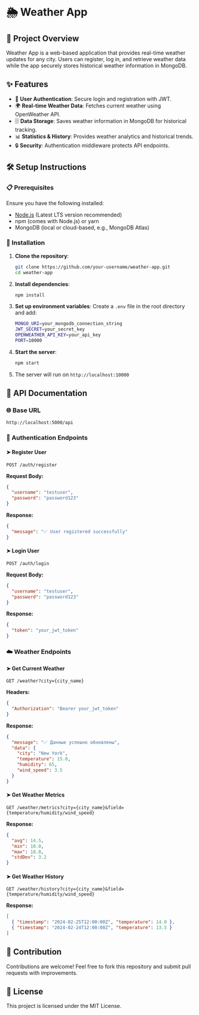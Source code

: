 # 🌦️ Weather App

## 📌 Project Overview
Weather App is a web-based application that provides real-time weather updates for any city. Users can register, log in, and retrieve weather data while the app securely stores historical weather information in MongoDB.

## ✨ Features
- 🔑 **User Authentication**: Secure login and registration with JWT.
- 🌍 **Real-time Weather Data**: Fetches current weather using OpenWeather API.
- 🗄️ **Data Storage**: Saves weather information in MongoDB for historical tracking.
- 📊 **Statistics & History**: Provides weather analytics and historical trends.
- 🔒 **Security**: Authentication middleware protects API endpoints.

## 🛠️ Setup Instructions

### 📋 Prerequisites
Ensure you have the following installed:
- [Node.js](https://nodejs.org/) (Latest LTS version recommended)
- npm (comes with Node.js) or yarn
- MongoDB (local or cloud-based, e.g., MongoDB Atlas)

### 🚀 Installation
1. **Clone the repository**:
   ```sh
   git clone https://github.com/your-username/weather-app.git
   cd weather-app
   ```
2. **Install dependencies**:
   ```sh
   npm install
   ```
3. **Set up environment variables**:
   Create a `.env` file in the root directory and add:
   ```sh
   MONGO_URI=your_mongodb_connection_string
   JWT_SECRET=your_secret_key
   OPENWEATHER_API_KEY=your_api_key
   PORT=10000
   ```
4. **Start the server**:
   ```sh
   npm start
   ```
5. The server will run on `http://localhost:10000`

## 📡 API Documentation
### 🌐 Base URL
```
http://localhost:5000/api
```

### 🔑 Authentication Endpoints
#### ➤ Register User
```http
POST /auth/register
```
**Request Body:**
```json
{
  "username": "testuser",
  "password": "password123"
}
```
**Response:**
```json
{
  "message": "✅ User registered successfully"
}
```

#### ➤ Login User
```http
POST /auth/login
```
**Request Body:**
```json
{
  "username": "testuser",
  "password": "password123"
}
```
**Response:**
```json
{
  "token": "your_jwt_token"
}
```

### ☁️ Weather Endpoints
#### ➤ Get Current Weather
```http
GET /weather?city={city_name}
```
**Headers:**
```json
{
  "Authorization": "Bearer your_jwt_token"
}
```
**Response:**
```json
{
  "message": "✅ Данные успешно обновлены",
  "data": {
    "city": "New York",
    "temperature": 15.0,
    "humidity": 65,
    "wind_speed": 3.5
  }
}
```

#### ➤ Get Weather Metrics
```http
GET /weather/metrics?city={city_name}&field={temperature/humidity/wind_speed}
```
**Response:**
```json
{
  "avg": 14.5,
  "min": 10.0,
  "max": 18.0,
  "stdDev": 3.2
}
```

#### ➤ Get Weather History
```http
GET /weather/history?city={city_name}&field={temperature/humidity/wind_speed}
```
**Response:**
```json
[
  { "timestamp": "2024-02-25T12:00:00Z", "temperature": 14.0 },
  { "timestamp": "2024-02-24T12:00:00Z", "temperature": 13.5 }
]
```

## 👥 Contribution
Contributions are welcome! Feel free to fork this repository and submit pull requests with improvements.

## 📜 License
This project is licensed under the MIT License.

